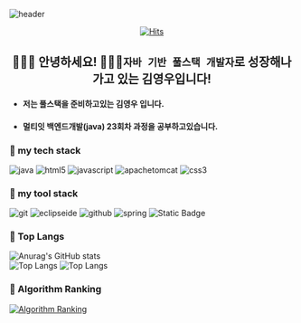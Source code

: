 
<!--
**Kimyoungwoo11/Kimyoungwoo11** is a ✨ _special_ ✨ repository because its `README.md` (this file) appears on your GitHub profile.

Here are some ideas to get you started:

- 🔭 I’m currently working on ...
- 🌱 I’m currently learning ...
- 👯 I’m looking to collaborate on ...
- 🤔 I’m looking for help with ...
- 💬 Ask me about ...
- 📫 How to reach me: ...
- 😄 Pronouns: ...
- ⚡ Fun fact: ...
-->

<!-- Header -->

![header](https://capsule-render.vercel.app/api?type=waving&color=auto&height=280&text=%EC%97%B4%EC%8B%AC%ED%9E%88+%ED%95%98%EC%9E%90%21&fontSize=70&fontAlign=50&fontAlignY=50&desc=&descSize=20&descAlign=50&descAlignY=60)
<!-- 인삿말 -->
<div align="center">

<!-- 방문자수 -->

[![Hits](https://hits.seeyoufarm.com/api/count/incr/badge.svg?url=https%3A%2F%2Fgithub.com%2Fgjbae1212%2Fhit-counter&count_bg=%2379C83D&title_bg=%23555555&icon=travisci.svg&icon_color=%23E7E7E7&title=hits&edge_flat=false)](https://hits.seeyoufarm.com)
## 🙋🏻‍♂️ 안녕하세요! 👨🏻‍💻`자바 기반 풀스택 개발자`로 성장해나가고 있는 김영우입니다!

</div>

* #### 저는 풀스택을 준비하고있는 김영우 입니다.
* #### 멀티잇 백엔드개발(java) 23회차 과정을 공부하고있습니다.

<!-- body -->

### 🧩 my tech stack
![java](https://img.shields.io/badge/java-000000.svg?&style=for-the-badge&logo=java&logoColor=ffffff)
![html5](https://img.shields.io/badge/html5-E34F26.svg?&style=for-the-badge&logo=html5&logoColor=ffffff)
![javascript](https://img.shields.io/badge/javascript-F7DF1E.svg?&style=for-the-badge&logo=javascript&logoColor=ffffff)
![apachetomcat](https://img.shields.io/badge/apachetomcat-F8DC75.svg?&style=for-the-badge&logo=apachetomcat&logoColor=000000)
![css3](https://img.shields.io/badge/css3-1572B6.svg?&style=for-the-badge&logo=css3&logoColor=ffffff)
<!-- http://www.color-hex.com/ 같은데서 색상을 찾고 #을 땐다 -->

### 📌 my tool stack
![git](https://img.shields.io/badge/git-F05032.svg?&style=for-the-badge&logo=git&logoColor=ffffff)
![eclipseide](https://img.shields.io/badge/eclipseide-2C2255.svg?&style=for-the-badge&logo=eclipseide&logoColor=ffffff)
![github](https://img.shields.io/badge/github-181717.svg?&style=for-the-badge&logo=github&logoColor=ffffff)
![spring](https://img.shields.io/badge/spring-6DB33Fsvg?&style=for-the-badge&logo=spring&logoColor=white)
![Static Badge](https://img.shields.io/badge/dbeaver-382923?style=for-the-badge&logo=dbeaver&logoColor=white)



### 🚌 Top Langs
![Anurag's GitHub stats](https://github-readme-stats.vercel.app/api?username=Kimyoungwoo11&theme=radical)<br>
![Top Langs](https://github-readme-stats.vercel.app/api/top-langs/?username=Kimyoungwoo11&layout=compact)
![Top Langs](https://github-readme-stats.vercel.app/api/top-langs/?username=Kimyoungwoo11&layout=donut-vertical)


### 🚩 Algorithm Ranking
[![Algorithm Ranking](https://mazassumnida.wtf/api/v2/generate_badge?boj=Kyw090966)](https://solved.ac/profile/Kyw090966)
